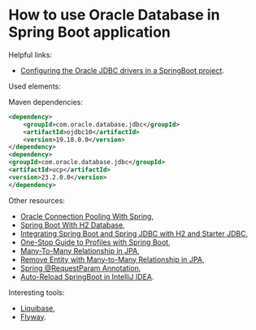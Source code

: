 # How to use Oracle Database in Spring Boot application

Helpful links:

- [Configuring the Oracle JDBC drivers in a SpringBoot project](https://blogs.oracle.com/developers/post/configuring-the-oracle-jdbc-drivers-in-a-springboot-project).

Used elements:

Maven dependencies:

```xml
<dependency>
    <groupId>com.oracle.database.jdbc</groupId>
    <artifactId>ojdbc10</artifactId>
    <version>19.18.0.0</version>
</dependency>
<dependency>
<groupId>com.oracle.database.jdbc</groupId>
<artifactId>ucp</artifactId>
<version>23.2.0.0</version>
</dependency>
```

Other resources:

- [Oracle Connection Pooling With Spring](https://www.baeldung.com/spring-oracle-connection-pooling),
- [Spring Boot With H2 Database](https://www.baeldung.com/spring-boot-h2-database),
- [Integrating Spring Boot and Spring JDBC with H2 and Starter JDBC](https://www.springboottutorial.com/spring-boot-and-spring-jdbc-with-h2),
- [One-Stop Guide to Profiles with Spring Boot](https://reflectoring.io/spring-boot-profiles/),
- [Many-To-Many Relationship in JPA](https://www.baeldung.com/jpa-many-to-many),
- [Remove Entity with Many-to-Many Relationship in JPA](https://www.baeldung.com/jpa-remove-entity-many-to-many),
- [Spring @RequestParam Annotation](https://www.baeldung.com/spring-request-param),
- [Auto-Reload SpringBoot in IntelliJ IDEA](https://dev.to/imanuel/auto-reload-springboot-in-intellij-idea-1l65).

Interesting tools:

- [Liquibase](https://www.liquibase.org/),
- [Flyway](https://flywaydb.org/).
